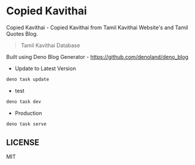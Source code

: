 # Copied Kavithai

Copied Kavithai - Copied Kavithai from Tamil Kavithai Website's and Tamil Quotes
Blog.

> Tamil Kavithai Database

Built using Deno Blog Generator - <https://github.com/denoland/deno_blog>

- Update to Latest Version

```sh
deno task update
```

- test

```sh
deno task dev
```

- Production

```sh
deno task serve
```

## LICENSE

MIT
